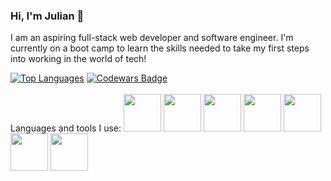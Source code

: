### Hi, I'm Julian 👋

I am an aspiring full-stack web developer and software engineer.
I'm currently on a boot camp to learn the skills needed to take my first steps into working in the world of tech!

[![Top Languages](https://github-readme-stats.vercel.app/api/top-langs/?username=Jngo93&layout=compact)](https://github.com/anuraghazra/github-readme-stats)
 [![Codewars Badge](https://www.codewars.com/users/Jngo93/badges/large)](https://www.codewars.com/users/Jngo93)
<br>
<br>
Languages and tools I use:
<img src="https://cdn.jsdelivr.net/gh/devicons/devicon/icons/javascript/javascript-plain.svg" width="60" height="60" /> <img src="https://cdn.jsdelivr.net/gh/devicons/devicon/icons/css3/css3-original.svg" width="60" height ="60" /> <img src="https://cdn.jsdelivr.net/gh/devicons/devicon/icons/html5/html5-original.svg" width = "60" height ="60"/> <img src="https://cdn.jsdelivr.net/gh/devicons/devicon/icons/nodejs/nodejs-original.svg" width="60" height="60" />  <img src="https://cdn.jsdelivr.net/gh/devicons/devicon/icons/mysql/mysql-original-wordmark.svg" width = "60" height = "60" /> <img src="https://cdn.jsdelivr.net/gh/devicons/devicon/icons/postgresql/postgresql-original.svg" width="60" height="60"/> <img src="https://cdn.jsdelivr.net/gh/devicons/devicon/icons/vscode/vscode-original.svg" width = "60" height = "60"/>
<br>
<br>
<!--
**Jngo93/Jngo93** is a ✨ _special_ ✨ repository because its `README.md` (this file) appears on your GitHub profile.

Here are some ideas to get you started:

- 🔭 I’m currently working on ...
- 🌱 I’m currently learning ...
- 👯 I’m looking to collaborate on ...
- 🤔 I’m looking for help with ...
- 💬 Ask me about ...
- 📫 How to reach me: ...
- 😄 Pronouns: ...
- ⚡ Fun fact: ...
-->
